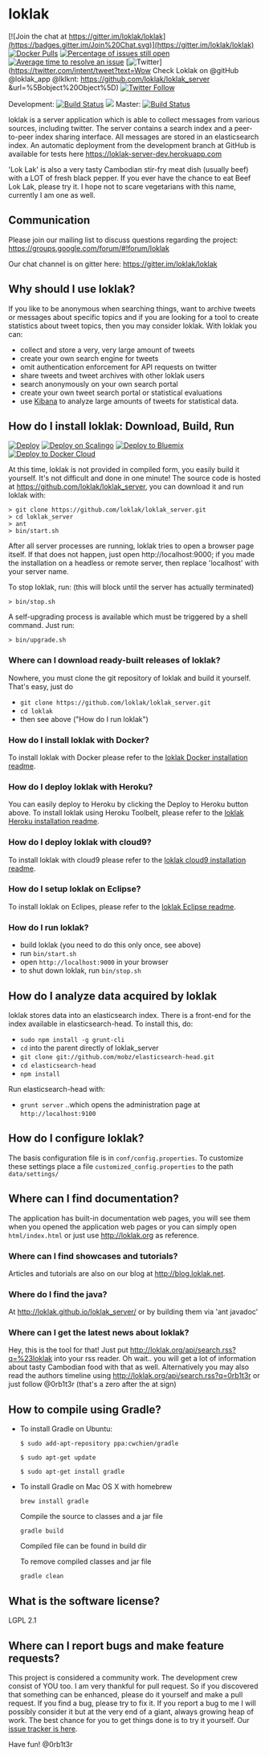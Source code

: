 # loklak
[![Join the chat at https://gitter.im/loklak/loklak](https://badges.gitter.im/Join%20Chat.svg)](https://gitter.im/loklak/loklak)
[![Docker Pulls](https://img.shields.io/docker/pulls/mariobehling/loklak.svg?maxAge=2592000?style=flat-square)](https://hub.docker.com/r/mariobehling/loklak/)
[![Percentage of issues still open](http://isitmaintained.com/badge/open/loklak/loklak_server.svg)](http://isitmaintained.com/project/loklak/loklak_server "Percentage of issues still open")
[![Average time to resolve an issue](http://isitmaintained.com/badge/resolution/loklak/loklak_server.svg)](http://isitmaintained.com/project/loklak/loklak_server "Average time to resolve an issue")
[![Twitter](https://img.shields.io/twitter/url/http/shields.io.svg?style=social)](https://twitter.com/intent/tweet?text=Wow Check Loklak on @gitHub @loklak_app @lklknt: https://github.com/loklak/loklak_server &url=%5Bobject%20Object%5D)
[![Twitter Follow](https://img.shields.io/twitter/follow/lklknt.svg?style=social&label=Follow&maxAge=2592000?style=flat-square)](https://twitter.com/lklknt)

Development: [![Build Status](https://travis-ci.org/loklak/loklak_server.svg?branch=development)](https://travis-ci.org/loklak/loklak_server) [![](https://dockerbuildbadges.quelltext.eu/status.svg?organization=mariobehling&repository=loklak)](https://hub.docker.com/r/mariobehling/loklak/builds/)
Master: [![Build Status](https://travis-ci.org/loklak/loklak_server.svg?branch=master)](https://travis-ci.org/loklak/loklak_server)

loklak is a server application which is able to collect messages from various sources, including twitter. The server contains a search index and a peer-to-peer index sharing interface. All messages are stored in an elasticsearch index. An automatic deployment from the development branch at GitHub is available for tests here https://loklak-server-dev.herokuapp.com

'Lok Lak' is also a very tasty Cambodian stir-fry meat dish (usually beef) with a LOT of fresh black pepper. If you ever have the chance to eat Beef Lok Lak, please try it. I hope not to scare vegetarians with this name, currently I am one as well.

## Communication

Please join our mailing list to discuss questions regarding the project: https://groups.google.com/forum/#!forum/loklak

Our chat channel is on gitter here: https://gitter.im/loklak/loklak

## Why should I use loklak?

If you like to be anonymous when searching things, want to archive tweets or messages about specific topics and if you are looking for a tool to create statistics about tweet topics, then you may consider loklak. With loklak you can:

- collect and store a very, very large amount of tweets
- create your own search engine for tweets
- omit authentication enforcement for API requests on twitter
- share tweets and tweet archives with other loklak users
- search anonymously on your own search portal
- create your own tweet search portal or statistical evaluations
- use [Kibana](https://github.com/elastic/kibana) to analyze large amounts of tweets for statistical data.

## How do I install loklak: Download, Build, Run

[![Deploy](https://www.herokucdn.com/deploy/button.svg)](https://heroku.com/deploy)
[![Deploy on Scalingo](https://cdn.scalingo.com/deploy/button.svg)](https://my.scalingo.com/deploy?source=https://github.com/loklak/loklak_server)
[![Deploy to Bluemix](https://bluemix.net/deploy/button.png)](https://bluemix.net/deploy?repository=https://github.com/loklak/loklak_server)
[![Deploy to Docker Cloud](https://files.cloud.docker.com/images/deploy-to-dockercloud.svg)](https://cloud.docker.com/stack/deploy/)

At this time, loklak is not provided in compiled form, you easily build it yourself. It's not difficult and done in one minute! The source code is hosted at https://github.com/loklak/loklak_server, you can download it and run loklak with:

    > git clone https://github.com/loklak/loklak_server.git
    > cd loklak_server
    > ant
    > bin/start.sh

After all server processes are running, loklak tries to open a browser page itself. If that does not happen, just open http://localhost:9000; if you made the installation on a headless or remote server, then replace 'localhost' with your server name.

To stop loklak, run: (this will block until the server has actually terminated)

    > bin/stop.sh

A self-upgrading process is available which must be triggered by a shell command. Just run:

    > bin/upgrade.sh

### Where can I download ready-built releases of loklak?

Nowhere, you must clone the git repository of loklak and build it yourself. That's easy, just do
- `git clone https://github.com/loklak/loklak_server.git`
- `cd loklak`
- then see above ("How do I run loklak")

### How do I install loklak with Docker?
To install loklak with Docker please refer to the [loklak Docker installation readme](/docs/installation/installation_docker.md).

### How do I deploy loklak with Heroku?
You can easily deploy to Heroku by clicking the Deploy to Heroku button above. To install loklak using Heroku Toolbelt, please refer to the [loklak Heroku installation readme](/docs/installation/installation_heroku.md).

### How do I deploy loklak with cloud9?
To install loklak with cloud9 please refer to the [loklak cloud9 installation readme](/docs/installation/installation_cloud9.md).

### How do I setup loklak on Eclipse?

To install loklak on Eclipes, please refer to the [loklak Eclipse readme](/docs/development/eclipseSetup.md).

### How do I run loklak?

- build loklak (you need to do this only once, see above)
- run `bin/start.sh`
- open `http://localhost:9000` in your browser
- to shut down loklak, run `bin/stop.sh`

## How do I analyze data acquired by loklak

loklak stores data into an elasticsearch index. There is a front-end
for the index available in elasticsearch-head. To install this, do:
- `sudo npm install -g grunt-cli`
- `cd` into the parent directly of loklak_server
- `git clone git://github.com/mobz/elasticsearch-head.git`
- `cd elasticsearch-head`
- `npm install`

Run elasticsearch-head with:
- `grunt server`
..which opens the administration page at `http://localhost:9100`

## How do I configure loklak?

The basis configuration file is in ```conf/config.properties```. To customize these settings place a file ```customized_config.properties``` to the path ```data/settings/```

## Where can I find documentation?

The application has built-in documentation web pages, you will see them when you opened the application web pages or you can simply open `html/index.html` or just use http://loklak.org as reference. 

### Where can I find showcases and tutorials?

Articles and tutorials are also on our blog at http://blog.loklak.net.

### Where do I find the java   ?

At http://loklak.github.io/loklak_server/ or by building them via 'ant javadoc'

### Where can I get the latest news about loklak?

Hey, this is the tool for that! Just put http://loklak.org/api/search.rss?q=%23loklak into your rss reader. Oh wait.. you will get a lot of information about tasty Cambodian food with that as well. Alternatively you may also read the authors timeline using http://loklak.org/api/search.rss?q=0rb1t3r or just follow @0rb1t3r (that's a zero after the at sign)

## How to compile using Gradle?
- To install Gradle on Ubuntu:

  ```
  $ sudo add-apt-repository ppa:cwchien/gradle

  $ sudo apt-get update

  $ sudo apt-get install gradle
  ```
- To install Gradle on Mac OS X with homebrew

  ```
  brew install gradle
  ```

  Compile the source to classes and a jar file

  ```
  gradle build
  ```

  Compiled file can be found in build dir
  
  To remove compiled classes and jar file

  ```
  gradle clean
  ```


## What is the software license?

LGPL 2.1


## Where can I report bugs and make feature requests?

This project is considered a community work. The development crew consist of YOU too. I am very thankful for pull request. So if you discovered that something can be enhanced, please do it yourself and make a pull request. If you find a bug, please try to fix it. If you report a bug to me I will possibly consider it but at the very end of a giant, always growing heap of work. The best chance for you to get things done is to try it yourself. Our [issue tracker is here](https://github.com/loklak/loklak_server/issues).


Have fun!
@0rb1t3r
